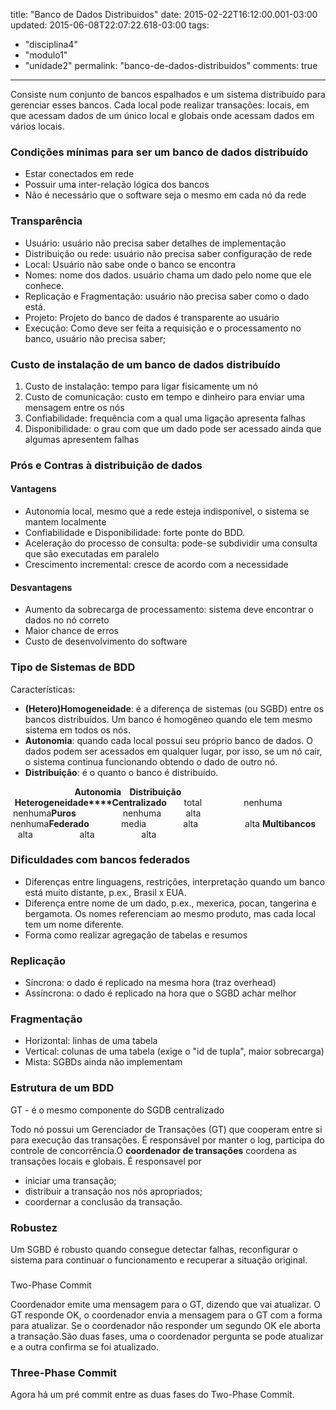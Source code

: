 title: "Banco de Dados Distribuidos"
date: 2015-02-22T16:12:00.001-03:00
updated: 2015-06-08T22:07:22.618-03:00
tags: 
- "disciplina4"
- "modulo1"
- "unidade2"
permalink: "banco-de-dados-distribuidos"
comments: true
---

Consiste num conjunto de bancos espalhados e um sistema distribuído para gerenciar esses bancos. Cada local pode realizar transações: locais, em que acessam dados de um único local e globais onde acessam dados em vários locais.  

### Condições mínimas para ser um banco de dados distribuído

*   Estar conectados em rede
*   Possuir uma inter-relação lógica dos bancos
*   Não é necessário que o software seja o mesmo em cada nó da rede

### Transparência

*   Usuário: usuário não precisa saber detalhes de implementação
*   Distribuição ou rede: usuário não precisa saber configuração de rede
*   Local: Usuário não sabe onde o banco se encontra
*   Nomes: nome dos dados. usuário chama um dado pelo nome que ele conhece.
*   Replicação e Fragmentação: usuário não precisa saber como o dado está.
*   Projeto: Projeto do banco de dados é transparente ao usuário
*   Execução: Como deve ser feita a requisição e o processamento no banco, usuário não precisa saber;

### Custo de instalação de um banco de dados distribuído

1.  Custo de instalação: tempo para ligar fisicamente um nó
2.  Custo de comunicação: custo em tempo e dinheiro para enviar uma mensagem entre os nós
3.  Confiabilidade: frequência com a qual uma ligação apresenta falhas
4.  Disponibilidade: o grau com que um dado pode ser acessado ainda que algumas apresentem falhas

### Prós e Contras à distribuição de dados

#### Vantagens

*   Autonomia local, mesmo que a rede esteja indisponível, o sistema se mantem localmente
*   Confiabilidade e Disponibilidade: forte ponte do BDD.
*   Aceleração do processo de consulta: pode-se subdividir uma consulta que são executadas em paralelo
*   Crescimento incremental: cresce de acordo com a necessidade

#### Desvantagens

*   Aumento da sobrecarga de processamento: sistema deve encontrar o dados no nó correto
*   Maior chance de erros
*   Custo de desenvolvimento do software

### Tipo de Sistemas de BDD

Características:

*   **(Hetero)Homogeneidade**: é a diferença de sistemas (ou SGBD) entre os bancos distribuídos. Um banco é homogêneo quando ele tem mesmo sistema em todos os nós.
*   **Autonomia**: quando cada local possui seu próprio banco de dados. O dados podem ser acessados em qualquer lugar, por isso, se um nó cair, o sistema continua funcionando obtendo o dado de outro nó.
*   **Distribuição**: é o quanto o banco é distribuído.

                          **Autonomia    Distribuição   Heterogeneidade****Centralizado**       total                 nenhuma          nenhuma**Puros**                   nenhuma          alta                   nenhuma**Federado**             media               alta                   alta **Multibancos**        alta                   alta                   alta  

### Dificuldades com bancos federados

*   Diferenças entre linguagens, restrições, interpretação quando um banco está muito distante, p.ex., Brasil x EUA.
*   Diferença entre nome de um dado, p.ex., mexerica, pocan, tangerina e bergamota. Os nomes referenciam ao mesmo produto, mas cada local tem um nome diferente.
*   Forma como realizar agregação de tabelas e resumos

### Replicação 

*   Síncrona: o dado é replicado na mesma hora (traz overhead)
*   Assíncrona: o dado é replicado na hora que o SGBD achar melhor

### Fragmentação

*   Horizontal: linhas de uma tabela
*   Vertical: colunas de uma tabela (exige o "id de tupla", maior sobrecarga)
*   Mista: SGBDs ainda não implementam 

### Estrutura de um BDD

GT - é o mesmo componente do SGDB centralizado  

Todo nó possui um Gerenciador de Transações (GT) que cooperam entre si para execução das transações. É responsável por manter o log, participa do controle de concorrência.O **coordenador de transações** coordena as transações locais e globais. É responsavel por  

*   iniciar uma transação; 
*   distribuir a transação nos nós apropriados;
*   coordernar a conclusão da transação.

### Robustez

Um SGBD é robusto quando consegue detectar falhas, reconfigurar o sistema para continuar o funcionamento e recuperar a situação original.

###   
Two-Phase Commit

Coordenador emite uma mensagem para o GT, dizendo que vai atualizar. O GT responde OK, o coordenador envia a mensagem para o GT com a forma para atualizar. Se o coordenador não responder um segundo OK ele aborta a transação.São duas fases, uma o coordenador pergunta se pode atualizar e a outra confirma se foi atualizado.

### Three-Phase Commit

Agora há um pré commit entre as duas fases do Two-Phase Commit.
